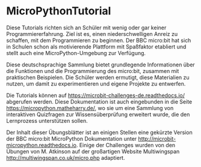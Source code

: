 # MicroPythonTutorial
Diese Tutorials richten sich an Schüler mit wenig oder gar keiner Programmiererfahrung. Ziel ist es, einen niederschwelligen Anreiz zu schaffen, mit dem Programmieren zu beginnen. Der BBC micro:bit hat sich in Schulen schon als motivierende Plattform mit Spaßfaktor etabliert und stellt auch eine MicroPython-Umgebung zur Verfügung.

Diese deutschsprachige Sammlung bietet grundlegende Informationen über die Funktionen und die Programmierung des micro:bit, zusammen mit praktischen Beispielen. Die Schüler werden ermutigt, diese Materialien zu nutzen, um damit zu experimentieren und eigene Projekte zu entwerfen.

Die Tutorials können auf <https://microbit-challenges-de.readthedocs.io/> abgerufen werden. Diese Dokumentation ist auch eingebunden
in die Seite <https://micropython.matheharry.de/>, wo sie um eine Sammlung von interaktiven Quizfragen zur Wissensüberprüfung
erweitert wurde, die den Lernprozess unterstützen sollen.

Der Inhalt dieser Übungsblätter ist an einigen Stellen eine gekürzte Version der BBC micro:bit MicroPython Dokumentation unter <http://microbit-micropython.readthedocs.io>.
Einige der Challenges wurden von den Übungen von M. Atkinson auf der großartigen Website Multiwingspan <http://multiwingspan.co.uk/micro.php> adaptiert.
